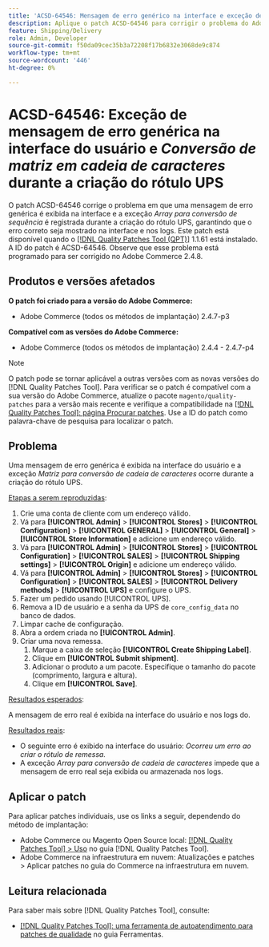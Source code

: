 ```yaml
---
title: 'ACSD-64546: Mensagem de erro genérico na interface e exceção de conversão de matriz em cadeia de caracteres durante a criação do rótulo UPS'
description: Aplique o patch ACSD-64546 para corrigir o problema do Adobe Commerce em que uma mensagem de erro genérica é exibida na interface do usuário e a exceção de conversão de matriz em string é registrada durante a criação do rótulo UPS. O patch garante que o erro correto seja mostrado na interface e nos logs.
feature: Shipping/Delivery
role: Admin, Developer
source-git-commit: f50da09cec35b3a72208f17b6832e3068de9c874
workflow-type: tm+mt
source-wordcount: '446'
ht-degree: 0%

---
```



# ACSD-64546: Exceção de mensagem de erro genérica na interface do usuário e *Conversão de matriz em cadeia de caracteres* durante a criação do rótulo UPS

O patch ACSD-64546 corrige o problema em que uma mensagem de erro genérica é exibida na interface e a exceção *Array para conversão de sequência* é registrada durante a criação do rótulo UPS, garantindo que o erro correto seja mostrado na interface e nos logs. Este patch está disponível quando o [[!DNL Quality Patches Tool (QPT)]](/help/tools/quality-patches-tool/quality-patches-tool-to-self-serve-quality-patches.md) 1.1.61 está instalado. A ID do patch é ACSD-64546. Observe que esse problema está programado para ser corrigido no Adobe Commerce 2.4.8.

## Produtos e versões afetados

**O patch foi criado para a versão do Adobe Commerce:**
* Adobe Commerce (todos os métodos de implantação) 2.4.7-p3

**Compatível com as versões do Adobe Commerce:**
* Adobe Commerce (todos os métodos de implantação) 2.4.4 - 2.4.7-p4

>[!NOTE]
>
>O patch pode se tornar aplicável a outras versões com as novas versões do [!DNL Quality Patches Tool]. Para verificar se o patch é compatível com a sua versão do Adobe Commerce, atualize o pacote `magento/quality-patches` para a versão mais recente e verifique a compatibilidade na [[!DNL Quality Patches Tool]: página Procurar patches](https://experienceleague.adobe.com/tools/commerce-quality-patches/index.html). Use a ID do patch como palavra-chave de pesquisa para localizar o patch.

## Problema

Uma mensagem de erro genérica é exibida na interface do usuário e a exceção *Matriz para conversão de cadeia de caracteres* ocorre durante a criação do rótulo UPS.

<u>Etapas a serem reproduzidas</u>:

1. Crie uma conta de cliente com um endereço válido.
1. Vá para **[!UICONTROL Admin]** > **[!UICONTROL Stores]** > **[!UICONTROL Configuration]** > **[!UICONTROL GENERAL]** > **[!UICONTROL General]** > **[!UICONTROL Store Information]** e adicione um endereço válido.
1. Vá para **[!UICONTROL Admin]** > **[!UICONTROL Stores]** > **[!UICONTROL Configuration]** > **[!UICONTROL SALES]** > **[!UICONTROL Shipping settings]** > **[!UICONTROL Origin]** e adicione um endereço válido.
1. Vá para **[!UICONTROL Admin]** > **[!UICONTROL Stores]** > **[!UICONTROL Configuration]** > **[!UICONTROL SALES]** > **[!UICONTROL Delivery methods]** > **[!UICONTROL UPS]** e configure o UPS.
1. Fazer um pedido usando [!UICONTROL UPS].
1. Remova a ID de usuário e a senha da UPS de `core_config_data` no banco de dados.
1. Limpar cache de configuração.
1. Abra a ordem criada no **[!UICONTROL Admin]**.
1. Criar uma nova remessa.
   1. Marque a caixa de seleção **[!UICONTROL Create Shipping Label]**.
   1. Clique em **[!UICONTROL Submit shipment]**.
   1. Adicionar o produto a um pacote. Especifique o tamanho do pacote (comprimento, largura e altura).
   1. Clique em **[!UICONTROL Save]**.

<u>Resultados esperados</u>:

A mensagem de erro real é exibida na interface do usuário e nos logs do.

<u>Resultados reais</u>:

* O seguinte erro é exibido na interface do usuário:
  *Ocorreu um erro ao criar o rótulo de remessa.*
* A exceção *Array para conversão de cadeia de caracteres* impede que a mensagem de erro real seja exibida ou armazenada nos logs.

## Aplicar o patch

Para aplicar patches individuais, use os links a seguir, dependendo do método de implantação:
* Adobe Commerce ou Magento Open Source local: [[!DNL Quality Patches Tool] > Uso](/help/tools/quality-patches-tool/usage.md) no guia [!DNL Quality Patches Tool].
* Adobe Commerce na infraestrutura em nuvem: Atualizações e patches > Aplicar patches no guia do Commerce na infraestrutura em nuvem.

## Leitura relacionada

Para saber mais sobre [!DNL Quality Patches Tool], consulte:
* [[!DNL Quality Patches Tool]: uma ferramenta de autoatendimento para patches de qualidade](/help/tools/quality-patches-tool/quality-patches-tool-to-self-serve-quality-patches.md) no guia Ferramentas.
